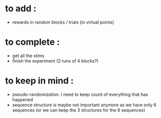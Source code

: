 # to add : 

- rewards in random blocks / trials (in virtual points)

# to complete :

- get all the stims
- finish the experiment (2 runs of 4 blocks?)

# to keep in mind :

- pseudo-randomization. I need to keep count of everything that has happened
- sequence structure is maybe not important anymore as we have only 6 sequences (or we can keep the 3 structures for the 6 sequences)
